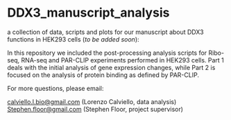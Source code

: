 # DDX3_manuscript_analysis
a collection of data, scripts and plots for our manuscript about DDX3 functions in HEK293 cells (*to be added soon*):

In this repository we included the post-processing analysis scripts for Ribo-seq, RNA-seq and PAR-CLIP experiments performed in HEK293 cells.
Part 1 deals with the initial analysis of gene expression changes, while Part 2 is focused on the analysis of protein binding as defined by PAR-CLIP.

For more questions, please email:

calviello.l.bio@gmail.com (Lorenzo Calviello, data analysis)
Stephen.floor@gmail.com (Stephen Floor, project supervisor)

